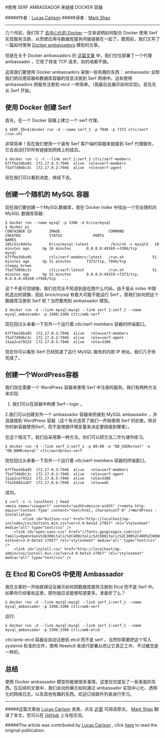 #使用 SERF AMBASSADOR 来链接 DOCKER 容器


#####作者：[Lucas Carlson](http://www.centurylinklabs.com/author/cardmagic/)
#####译者：[Mark Shao](https://github.com/markshao)

***

几个月前，我们写了 [去中心化的 Docker](http://www.centurylinklabs.com/decentralizing-docker-how-to-use-serf-with-docker/) 一文来说明如何配合 Docker 使用 Serf 实现服务注册，从而使应用与数据库服务间接链接在一起了。数周前，我们又写了一篇如何使用 [Docker ambassadors](http://www.centurylinklabs.com/deploying-multi-server-docker-apps-with-ambassadors/) 模型的文章。

但是在关于 Docker ambassadors 的 [这篇文章](http://www.centurylinklabs.com/deploying-multi-server-docker-apps-with-ambassadors/) 中，我们仅仅部署了一个代理 ambassador ，它除了转发 TCP 请求，别的啥都不做。

这周我们要使用 Docker ambassadors 来做一些有趣的东西： ambassador 会帮我们把应用容器和数据库容器的信息注册到 Serf 网络中。这和使用 ambassadors 把服务注册到 etcd 一样简单。（我最后会展示如何实现)。首先先从 Serf 开始。

## 使用 Docker 创建 Serf

首先，在一个 Docker 容器上建立一个 serf 代理。

```
$ SERF_ID=$(docker run -d --name serf_1 -p 7946 -p 7373 ctlc/serf /run.sh)
```

非常简单！现在我们使用一个装有 Serf 客户端的容器来链接到 Serf 代理服务，它会自动打印所有链接到网络上的成员。

```
$ docker run -i -t --link serf_1:serf_1 ctlc/serf-members
67ffbe3dba95  172.17.0.3:7946  alive  role=serf-members
f5af7d9dbc3c  172.17.0.2:7946  alive  role=serf-agent
```

现在我们可以看到进度，继续下去。

## 创建一个随机的 MySQL 容器

现在我们要创建一个MySQL数据库，我在 Docker Index 中找出一个完全随机的 MySQL 数据库容器:

```
$ docker run --name mysql -p 3306 -d brice/mysql
$ docker ps
CONTAINER ID        IMAGE                      COMMAND             CREATED             STATUS              PORTS                                              NAMES
385c51c9de5a        brice/mysql:latest          /bin/sh -c mysqld   18 minutes ago      Up 18 minutes       0.0.0.0:49169->3306/tcp                            mysql   
67ffbe3dba95        ctlc/serf-members:latest   /run.sh             51 minutes ago      Up 51 minutes       7373/tcp, 7946/tcp                                 sleepy_brown       
f5af7d9dbc3c        ctlc/serf:latest           /run.sh             51 minutes ago      Up 51 minutes       0.0.0.0:49159->7373/tcp, 0.0.0.0:49160->7946/tcp   ...  
```

这个不是可信镜像，我们也完全不知道到底在跑什么代码。由于是从 index 中随机选出的镜像，因此 brice/mysql 有极大可能不能运行 Serf 。那我们如何把这个数据库注册到 Serf 呢？当然要用到 ambassador 模型。

```
$ docker run -d --link mysql:mysql --link serf_1:serf_1 --name mysql_ambassador -p 3306:3306 ctlc/amb-serf
```

现在回过头来看一下另外一个运行着 ctlc/serf-members 容器的终端窗口。

```
67ffbe3dba95  172.17.0.3:7946  alive   role=serf-members
f5af7d9dbc3c  172.17.0.2:7946  alive   role=serf-agent
31aa2ce79322  172.17.0.5:7946  alive   role=3306
```

现在你可以看到 Serf 已经知道了运行 MySQL 服务的内部 IP 地址。我们几乎快完成了。

## 创建一个WordPress容器

我们现在需要一个 WordPress 容器来使用 Serf 中注册的服务。我们有两种方法来实现:

1. 我们可以在容器中构建 Serf－logic 。

2.我们可以创建另外一个 ambassador 容器来桥接到 MySQL ambassador ，并且链接到 WordPress 容器（这个有点违背了我们一开始使用 Serf 的初衷。除非你的新容器使用Serf，而不是根据环境变量来决定要链接到哪里）。

在这个情况下，我们会采用第一种方法，你们可以把方法二作为课外练习。

```
$ docker run -d --link serf_1:serf_1 -p 80:80 -e "DB_USER=root" -e "DB_NAME=mysql" ctlc/wordpress-serf
```

现在回过头来看一下另外一个运行着 ctlc/serf-members 容器的终端窗口。

```
67ffbe3dba95  172.17.0.3:7946  alive   role=serf-members
f5af7d9dbc3c  172.17.0.2:7946  alive   role=serf-agent
31aa2ce79322  172.17.0.5:7946  alive   role=3306
ffa1b001a1b7  172.17.0.6:7946  alive   role=web
```

成功。

```
$ curl -s -L localhost | head
<meta name="viewport" content="width=device-width" /><meta http-equiv="Content-Type" content="text/html; charset=utf-8" />WordPress › Installation
		<link id="buttons-css" href="http://localhost/wp-includes/css/buttons.min.css?ver=3.9-beta3-27857" rel="stylesheet" media="all" type="text/css" />
	<link id="open-sans-css" href="//fonts.googleapis.com/css?family=Open+Sans%3A300italic%2C400italic%2C600italic%2C300%2C400%2C600&subset=latin%2Clatin-ext&ver=3.9-beta3-27857" rel="stylesheet" media="all" type="text/css" />
	<link id="install-css" href="http://localhost/wp-admin/css/install.min.css?ver=3.9-beta3-27857" rel="stylesheet" media="all" type="text/css" />
```

## 在 Etcd 和 CoreOS 中使用 Ambassador

我在文章的一开始就保证会展示如何把数据库服务注册到 Etcd 而不是 Serf 中。如果你已经看到这里，那你就应该能够知道更多。准备好了么？

```
$ docker run -d --link mysql:mysql --link serf_1:serf_1 --name mysql_ambassador -p 3306:3306 ctlc/amb-serf
```

运行:

```
$ docker run -d --link mysql:mysql --link serf_1:serf_1 --name mysql_ambassador -p 3306:3306 ctlc/amb-etcd
```

ctlc/amb-etcd 容器会自动注册到 etcd 而不是 serf 。当然你需要把这个写入 systemd 标准的文件，使用 fleeetctl 来进行部署从而让它真正工作，不过概念是一样的。

## 总结

使用 Docker ambassador 模型你能做很多事情，这里仅仅提及了一些表面的东西。在后续的文章中，我们会向你展示如何通过 ambassador 实现中心化、透明化的网络日志，以及其他有趣的东西。欢迎订阅邮件列表进行学习。

---

#####这篇文章由 [Lucas Carlson](http://www.centurylinklabs.com/author/cardmagic/) 发表，点击 [这里](http://www.centurylinklabs.com/linking-docker-containers-with-a-serf-ambassador/?utm_source=Docker+News&utm_campaign=c3d355131c-Docker_0_5_0_7_18_2013&utm_medium=email&utm_term=0_c0995b6e8f-c3d355131c-235722981) 可阅读原文。 [Mark Shao](https://github.com/markshao) 翻译了本文，您可以在 [GitHub](https://github.com/markshao) 上与他交流。

#####The article was contributed by [Lucas Carlson](http://www.centurylinklabs.com/author/cardmagic/) , click [here]((http://www.centurylinklabs.com/linking-docker-containers-with-a-serf-ambassador/?utm_source=Docker+News&utm_campaign=c3d355131c-Docker_0_5_0_7_18_2013&utm_medium=email&utm_term=0_c0995b6e8f-c3d355131c-235722981)) to read the original publication.
